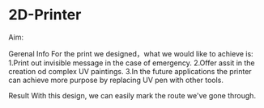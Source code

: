 # 2D-Printer
Aim:


Gerenal Info
For the print we designed，what we would like to achieve is:
1.Print out invisible message in the case of emergency. 
2.Offer assit in the creation od complex UV paintings. 
3.In the future applications the printer can achieve more purpose by replacing UV pen with other tools.

Result
With this design, we can easily mark the route we've gone through.
